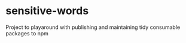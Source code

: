 # sensitive-words
Project to playaround with publishing and maintaining tidy consumable packages to npm
